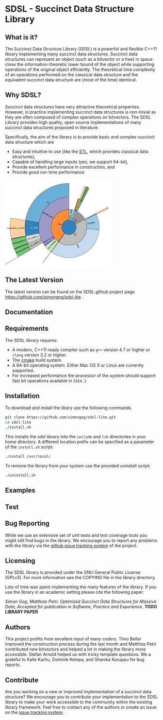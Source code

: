 SDSL - Succinct Data Structure Library
=========

What is it?
-----------

The Succinct Data Structure Library (SDSL) is a powerful and flexible C++11
library implementing many succinct data structures. Succinct data structures
can represent an object (such as a bitvector or a tree) in space close the
information-theoretic lower bound of the object while supporting operations
of the original object efficiently. The theoretical time complexity of an
operations performed on the classical data structure and the equivalent
succinct data structure are (most of the time) identical.

Why SDSL?
--------

Succinct data structures have very attractive theoretical properties. However,
in practice implementing succinct data structures is non-trivial as they are
often composed of complex operations on bitvectors. The SDSL Library provides
high quality, open source implementations of many succinct data structures
proposed in literature.

Specifically, the aim of the library is to provide basic and complex succinct
data structure which are

  * Easy and intuitive to use (like the [STL][STL], which provides classical data structures),
  * Capable of handling large inputs (yes, we support 64-bit),
  * Provide excellent performance in construction, and
  * Provide good run-time performance

![Space Visualization](extras/example-storage-visualization-smaller.png?raw=true)

The Latest Version
------------------

The latest version can be found on the SDSL github project page https://github.com/simongog/sdsl-lite .

Documentation
-------------

Requirements
------------

The SDSL library requires:

* A modern, C++11 ready compiler such as `g++` version 4.7 or higher or `clang` version 3.2 or higher.
* The [cmake]() build system.
* A 64-bit operating system. Either Mac OS X or Linux are currently supported.
* For increased performance the processor of the system should support fast bit operations available in `SSE4.2`

Installation
------------

To download and install the libary use the following commands.

```sh
git clone https://github.com/simongog/sdsl-lite.git
cd sdsl-lite
./install.sh
```

This installs the sdsl library into the `include` and `lib` directories in your
home directory. A different location prefix can be specified as a parameter of
the `install.sh` script:

```sh
./install /usr/local/
```

To remove the library from your system use the provided uninstall script:

```sh
./uninstall.sh
```

Examples
------------

Test
----

Bug Reporting
------------

While we use an extensive set of unit tests and test coverage tools you might
still find bugs in the library. We encourage you to report any problems with
the library via the [github issue tracking system](https://github.com/simongog/sdsl-lite/issues)
of the project.

Licensing
---------

The SDSL library is provided under the GNU General Public License (GPLv3). For
more information see the COPYING file in the library directory.

Lots of time was spent implementing the many features of the library. If you
use the library in an academic setting please cite the following paper:

_Simon Gog, Matthias Petri: Optimized Succinct Data Structures for Massive Data, Accepted for publication in Software, Practice and Experience_. **TODO LIBRARY PAPER**

Authors
--------

This project profits from excellent input of many coders. Timo Beller improved
the construction process during the last month and Matthias Petri contributed
new bitvectors and helped a lot in making the library more accessible. Stefan
Arnold helped us with tricky template questions. We a grateful to Kalle Karhu,
Dominik Kempa, and Shanika Kuruppu for bug reports.

Contribute
----------

Are you working on a new or improved implementation of a succinct data structure?
We encourage you to contribute your implementation to the SDSL library to make
your work accessible to the community within the existing library framework.
Feel free to contact any of the authors or create an issue on the
[issue tracking system](https://github.com/simongog/sdsl-lite/issues).


[STL]: http://www.sgi.com/tech/stl/ "Standart Template Library"
[pz]: http://pizzachili.di.unipi.it/ "Pizza&amp;Chli"
[d3js]: http://d3js.org "D3JS library"
[cmake]: http://www.cmake.org/ "CMake tool"
[MAKE]: http://www.gnu.org/software/make/ "GNU Make"
[gcc]: http://gcc.gnu.org/ "GNU Compiler Collection"
[DBLPCSTRES]: http://people.eng.unimelb.edu.au/sgog/sdsl_explore/dblp.xml.100MB_cst_sada_wt_rlmn_lcp_tree2.html "CST visualization"
[SPE]: http://people.eng.unimelb.edu.au/sgog/optimized.pdf "Preprint SP&amp;E article"
[DIVSUF]: http://code.google.com/p/libdivsufsort/ "libdivsufsort"
[LS]: http://www.sciencedirect.com/science/article/pii/S0304397507005257 "Larson &amp; Sadakane Algorithm"
[GTEST]: https://code.google.com/p/googletest/ "Google C++ Testing Framework"
